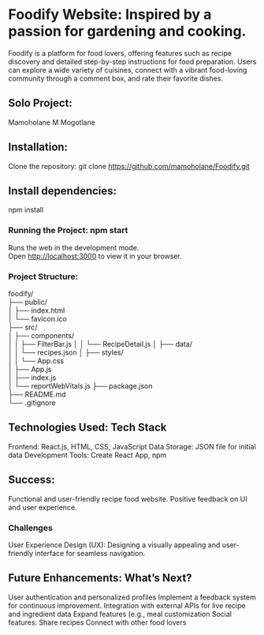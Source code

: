 # Foodify Website: Inspired by a passion for gardening and cooking.
Foodify is a platform for food lovers, offering features such as recipe discovery and detailed step-by-step instructions for food preparation. Users can explore a wide variety of cuisines, connect with a vibrant food-loving community through a comment box, and rate their favorite dishes.
## Solo Project: 
Mamoholane M Mogotlane

## Installation:
Clone the repository:
git clone https://github.com/mamoholane/Foodify.git  
 
## Install dependencies:
npm install

### Running the Project: npm start
Runs the web in the development mode.\
Open [http://localhost:3000](http://localhost:3000) to view it in your browser.

### Project Structure:

foodify/                 
├── public/             
│   ├── index.html       
│   └── favicon.ico      
├── src/                 
│   ├── components/      
│   │   ├── FilterBar.js 
│   │   └── RecipeDetail.js 
│   ├── data/            
│   │   └── recipes.json 
│   ├── styles/          
│   │   └── App.css      
│   ├── App.js           
│   ├── index.js         
│   └── reportWebVitals.js 
├── package.json         
├── README.md            
└── .gitignore           

## Technologies Used: Tech Stack
Frontend: React.js, HTML, CSS, JavaScript
Data Storage: JSON file for initial data
Development Tools: Create React App, npm

## Success:
Functional and user-friendly recipe food website.
Positive feedback on UI and user experience.

### Challenges
User Experience Design (UX): Designing a visually appealing and user-friendly interface for seamless navigation.

## Future Enhancements: What’s Next?
User authentication and personalized profiles
Implement a feedback system for continuous improvement.
Integration with external APIs for live recipe and ingredient data
Expand features (e.g., meal customization
Social features:
Share recipes
Connect with other food lovers



